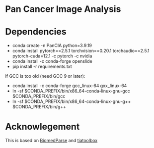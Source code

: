 # **Pan Cancer Image Analysis**

# Dependencies

- conda create -n PanCIA python=3.9.19
- conda install pytorch==2.5.1 torchvision==0.20.1 torchaudio==2.5.1 pytorch-cuda=12.1 -c pytorch -c nvidia
- conda install -c conda-forge openslide
- pip install -r requirements.txt

If GCC is too old (need GCC 9 or later):
- conda install -c conda-forge gcc_linux-64 gxx_linux-64
- ln -sf $CONDA_PREFIX/bin/x86_64-conda-linux-gnu-gcc $CONDA_PREFIX/bin/gcc
- ln -sf $CONDA_PREFIX/bin/x86_64-conda-linux-gnu-g++ $CONDA_PREFIX/bin/g++

# Acknowlegement
This is based on [BiomedParse](https://github.com/microsoft/BiomedParse) and [tiatoolbox](https://github.com/TissueImageAnalytics/tiatoolbox)